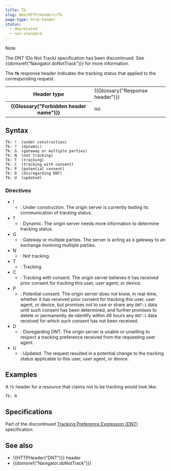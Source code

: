 ```yaml
---
title: Tk
slug: Web/HTTP/Headers/Tk
page-type: http-header
status:
  - deprecated
  - non-standard
---
```




> [!NOTE]
> The DNT (Do Not Track) specification has been discontinued. See {{domxref("Navigator.doNotTrack")}} for more information.

The **`Tk`** response header indicates the tracking status that
applied to the corresponding request.

<table class="properties">
  <tbody>
    <tr>
      <th scope="row">Header type</th>
      <td>{{Glossary("Response header")}}</td>
    </tr>
    <tr>
      <th scope="row">{{Glossary("Forbidden header name")}}</th>
      <td>no</td>
    </tr>
  </tbody>
</table>

## Syntax

```http
Tk: !  (under construction)
Tk: ?  (dynamic)
Tk: G  (gateway or multiple parties)
Tk: N  (not tracking)
Tk: T  (tracking)
Tk: C  (tracking with consent)
Tk: P  (potential consent)
Tk: D  (disregarding DNT)
Tk: U  (updated)
```

### Directives

- !
  - : Under construction. The origin server is currently testing its communication of
    tracking status.
- ?
  - : Dynamic. The origin server needs more information to determine tracking status.
- G
  - : Gateway or multiple parties. The server is acting as a gateway to an exchange
    involving multiple parties.
- N
  - : Not tracking.
- T
  - : Tracking.
- C
  - : Tracking with consent. The origin server believes it has received prior consent for
    tracking this user, user agent, or device.
- P
  - : Potential consent. The origin server does not know, in real-time, whether it has
    received prior consent for tracking this user, user agent, or device, but promises not
    to use or share any `DNT:1` data until such consent has been determined,
    and further promises to delete or permanently de-identify within 48 hours any
    `DNT:1` data received for which such consent has not been received.
- D
  - : Disregarding DNT. The origin server is unable or unwilling to respect a tracking
    preference received from the requesting user agent.
- U
  - : Updated. The request resulted in a potential change to the tracking status
    applicable to this user, user agent, or device.

## Examples

A `Tk` header for a resource that claims not to be tracking would look like:

```http
Tk: N
```

## Specifications

Part of the discontinued [Tracking Preference Expression (DNT)](https://www.w3.org/TR/tracking-dnt/#response-header-field) specification.

## See also

- {{HTTPHeader("DNT")}} header
- {{domxref("Navigator.doNotTrack")}}
